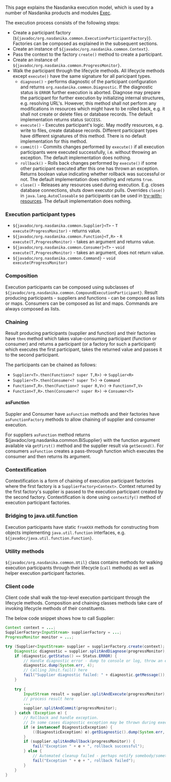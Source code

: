 This page explains the Nasdanika execution model, which is used by a number of Nasdanika products and modules [Exec](../../../exec/index.html).

The execution process consists of the following steps:

* Create a participant factory (``${javadoc/org.nasdanika.common.ExecutionParticipantFactory}``). Factories can be composed as explained in the subsequent sections.
* Create an instance of ``${javadoc/org.nasdanika.common.Context}``.
* Pass the context to the factory ``create()`` method to create a participant.
* Create an instance of ``${javadoc/org.nasdanika.common.ProgressMonitor}``.
* Walk the participant through the lifecycle methods. All lifecycle methods except ``execute()`` have the same signature for all paricipant types. 
    * ``diagnose()`` - performs diagnostic of the participant configuration and returns ``org.nasdanika.common.Diagnostic``. If the diagnostic status is ``ERROR`` further execution is aborted. Diagnose may prepare the participant for further execution by initializing internal structures, e.g. resolving URL's. However, this method shall not perform any modifications in resources which might have to be rolled back, e.g. it shall not create or delete files or database records. The default implementation returns status ``SUCCESS``.
    * ``execute()`` - Executes participant's logic. May modify resources, e.g. write to files, create database records. Different participant types have different signatures of this method. There is no default implementation for this method.
    * ``commit()`` - Commits changes performed by ``execute()`` if all execution participants were executed successfully, i.e. without throwing an exception. The default implementation does nothing.
    * ``rollback()`` - Rolls back changes performed by ``execute()`` if some other participant executed after this one has thrown an exception. Returns boolean value indicating whether rollback was successful or not. The default implementation does nothing and returns ``true``.
    * ``close()`` - Releases any resources used during execution. E.g. closes database connections, shuts down executor pulls. Overrides ``close()`` in ``java.lang.AutoCloseable`` so participants can be used in [try-with-resources](https://docs.oracle.com/javase/tutorial/essential/exceptions/tryResourceClose.html). The default implementation does nothing.  
    
### Execution participant types

* ``${javadoc/org.nasdanika.common.Supplier}<T>`` - ``T execute(ProgressMonitor)`` - returns value.      
* ``${javadoc/org.nasdanika.common.Function}<T,R>`` - ``R execute(T,ProgressMonitor)`` - takes an argument and returns value.     
* ``${javadoc/org.nasdanika.common.Consumer}<T>`` - ``void execute(T,ProgressMonitor)`` - takes an argument, does not return value.      
* ``${javadoc/org.nasdanika.common.Command}`` - ``void execute(ProgressMonitor)``      

### Composition

Execution participants can be composed using subclasses of ``${javadoc/org.nasdanika.common.CompoundExecutionParticipant}``.
Result producing participants - suppliers and functions - can be composed as lists or maps.
Consumers can be composed as list and maps. Commands are always composed as lists. 

### Chaining

Result producing participants (supplier and function) and their factories have ``then`` method which takes value-consuming participant (function or consumer) and returns a participant (or a factory for such a participant) which executes the first participant, takes the returned value and passes it to the second participant. 

The participants can be chained as follows:

* ``Supplier<T>.then(Function<? super T,R>)`` -> ``Supplier<R>``
* ``Supplier<T>.then(Consumer<? super T>)`` -> ``Command``
* ``Function<T,R>.then(Function<? super R,V>)`` -> ``Function<T,V>``
* ``Function<T,R>.then(Consumer<? super R>)`` -> ``Consumer<T>``

#### asFunction

Suppler and Consumer have ``asFunction`` methods and their factories have ``asFunctionFactory`` methods to allow chaining of supplier and consumer execution.

For suppliers ``asFunction`` method returns ${javadoc/org.nasdanika.common.BiSupplier} with the function argument available via ``getFirst()`` method and the supplier result via ``getSecond()``.
For consumers ``asFunction`` creates a pass-through function which executes the consumer and then returns its argument.

### Contextification

Contextification is a form of chaining of execution participant factories where the first factory is a ``SupplierFactory<Context>``.
Context returned by the first factory's supplier is passed to the execution participant created by the second factory. 
Contextification is done using ``contextify()`` method of execution participant factories.

### Bridging to java.util.function

Execution participants have static ``fromXXX`` methods for constructing from objects implementing ``java.util.function`` interfaces, e.g. ``${javadoc/java.util.function.Function}``.  

### Utility methods

``${javadoc/org.nasdanika.common.Util}`` class contains methods for walking execution participants through their lifecycle (``call`` methods) as well as helper execution participant factories.

### Client code

Client code shall walk the top-level execution participant through the lifecycle methods. Composition and chaining classes methods take care of invoking lifecycle methods of their constituents.

The below code snippet shows how to call Supplier<InputStream>: 

```java
Context context = ...;		
SupplierFactory<InputStream> supplierFactory = ...;
ProgressMonitor monitor = ...;

try (Supplier<InputStream> supplier = supplierFactory.create(context); ProgressMonitor progressMonitor = monitor.split("Calling " + supplier.name(), 3 * supplier.size())) {
	Diagnostic diagnostic = supplier.splitAndDiagnose(progressMonitor);
	if (diagnostic.getStatus() == Status.ERROR) {
		// Handle diagnostic error - dump to console or log, throw an exception or return error code or status.
		diagnostic.dump(System.err, 4);
		// Calling JUnit.fail() here
		fail("Supplier diagnostic failed: " + diagnostic.getMessage());
	}
			
	try {
		InputStream result = supplier.splitAndExecute(progressMonitor);
		// process result here
		...
		supplier.splitAndCommit(progressMonitor);						
	} catch (Exception e) {
		// Rollback and handle exception. 
		// In some cases diagnostic exception may be thrown during execution.
		if (e instanceof DiagnosticException) {
			((DiagnosticException) e).getDiagnostic().dump(System.err, 4);
		}
		if (supplier.splitAndRollback(progressMonitor)) {
			fail("Exception " + e + ", rollback successful");
		} else {
			// Automated cleanup failed - perhaps notify somebody/something to performs manual/external cleanup
			fail("Exception " + e + ", rollback failed");						
		}
	}
}
``` 
